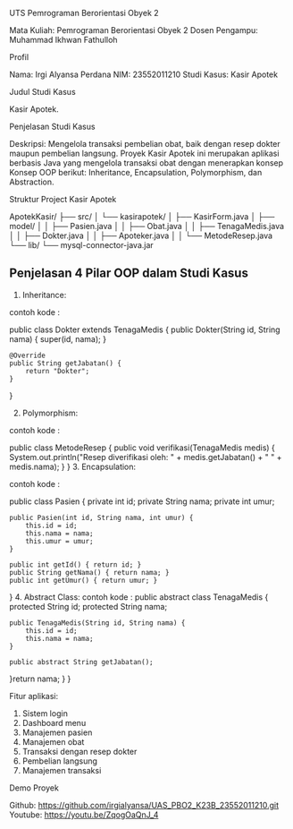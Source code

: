 UTS Pemrograman Berorientasi Obyek 2


  Mata Kuliah: Pemrograman Berorientasi Obyek 2   Dosen Pengampu: Muhammad Ikhwan Fathulloh

Profil


  Nama: Irgi Alyansa Perdana
  NIM: 23552011210
  Studi Kasus: Kasir Apotek

Judul Studi Kasus

Kasir Apotek.

Penjelasan Studi Kasus

Deskripsi: Mengelola transaksi pembelian obat, baik dengan resep dokter maupun pembelian langsung.
Proyek Kasir Apotek ini merupakan aplikasi berbasis Java yang mengelola transaksi obat dengan menerapkan konsep Konsep OOP berikut: Inheritance, Encapsulation, Polymorphism, dan Abstraction.


Struktur Project Kasir Apotek


ApotekKasir/
├── src/
│   └── kasirapotek/
│       ├── KasirForm.java
│       ├── model/
│       │   ├── Pasien.java
│       │   ├── Obat.java
│       │   ├── TenagaMedis.java
│       │   ├── Dokter.java
│       │   ├── Apoteker.java
│       │   └── MetodeResep.java
└── lib/
    └── mysql-connector-java.jar 
## Penjelasan 4 Pilar OOP dalam Studi Kasus

1.	Inheritance:

contoh kode :

public class Dokter extends TenagaMedis {
    public Dokter(String id, String nama) {
        super(id, nama);
    }

    @Override
    public String getJabatan() {
        return "Dokter";
    }
}


2.	Polymorphism:

contoh kode :

public class MetodeResep {
    public void verifikasi(TenagaMedis medis) {
        System.out.println("Resep diverifikasi oleh: " + medis.getJabatan() + " " + medis.nama);
    }
}
3.	Encapsulation:

contoh kode :

public class Pasien {
    private int id;
    private String nama;
    private int umur;

    public Pasien(int id, String nama, int umur) {
        this.id = id;
        this.nama = nama;
        this.umur = umur;
    }

    public int getId() { return id; }
    public String getNama() { return nama; }
    public int getUmur() { return umur; }
}
4.	Abstract Class:
contoh kode :
public abstract class TenagaMedis {
    protected String id;
    protected String nama;

    public TenagaMedis(String id, String nama) {
        this.id = id;
        this.nama = nama;
    }

    public abstract String getJabatan();
}return nama; }
}

Fitur aplikasi:
1.	Sistem login
2.	Dashboard menu
3.	Manajemen pasien
4.	Manajemen obat
5.	Transaksi dengan resep dokter
6.	Pembelian langsung
7.	Manajemen transaksi




 
Demo Proyek


Github: https://github.com/irgialyansa/UAS_PBO2_K23B_23552011210.git 
Youtube: https://youtu.be/ZqogOaQnJ_4


